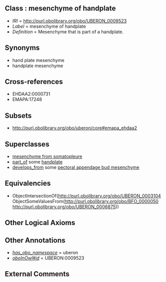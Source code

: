 
## Class : mesenchyme of handplate

 * *IRI* = http://purl.obolibrary.org/obo/UBERON_0009523
 * *Label* = mesenchyme of handplate
 * *Definition* = Mesenchyme that is part of a handplate.

## Synonyms

 * hand plate mesenchyme
 * handplate mesenchyme

## Cross-references

 * EHDAA2:0000731
 * EMAPA:17248

## Subsets

 * http://purl.obolibrary.org/obo/uberon/core#emapa_ehdaa2

## Superclasses

 * [mesenchyme from somatopleure](../../UBERON/77/UBERON_0010377.md)
 * [part_of](../../BFO/50/BFO_0000050.md) some [handplate](../../UBERON/75/UBERON_0006875.md)
 * [develops_from](../../RO/02/RO_0002202.md) some [pectoral appendage bud mesenchyme](../../UBERON/13/UBERON_0003413.md)

## Equivalencies

 * ObjectIntersectionOf(<http://purl.obolibrary.org/obo/UBERON_0003104> ObjectSomeValuesFrom(<http://purl.obolibrary.org/obo/BFO_0000050> <http://purl.obolibrary.org/obo/UBERON_0006875>))

## Other Logical Axioms


## Other Annotations

 * *[has_obo_namespace](../../ce/oboInOwl#hasOBONamespace.md)* = uberon
 * *[oboInOwl#id](../../id/oboInOwl#id.md)* = UBERON:0009523

## External Comments

